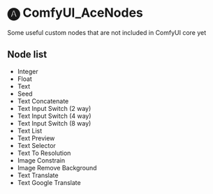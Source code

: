 # 🅐 ComfyUI_AceNodes
Some useful custom nodes that are not included in ComfyUI core yet

## Node list
- Integer
- Float
- Text
- Seed
- Text Concatenate
- Text Input Switch (2 way)
- Text Input Switch (4 way)
- Text Input Switch (8 way)
- Text List
- Text Preview
- Text Selector
- Text To Resolution
- Image Constrain
- Image Remove Background
- Text Translate
- Text Google Translate